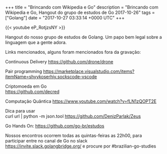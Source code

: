 +++
title = "Brincando com Wikipedia e Go"
description = "Brincando com Wikipedia e Go, Hangout do grupo de estudos de Go 2017-10-26"
tags = ["Golang"]
date = "2017-10-27 03:33:14 +0000 UTC"
+++

{{< youtube eP_RotjzsNY >}}

Hangout do nosso grupo de estudos de Golang.
Um papo bem legal sobre a linguagem que a gente adora.

Links mencionados, alguns foram mencionados fora da gravação:

Continuous Delivery
https://github.com/drone/drone

Pair programming
https://marketplace.visualstudio.com/items?itemName=shyykoserhiy.sockscode-vscode

Criptomoeda em Go  
https://github.com/decred

Computação Quântica
https://www.youtube.com/watch?v=fLN1zQOPT2E

Dica para usar   
curl url | python -m json.tool
https://github.com/DenizParlak/Zeus


Go Hands On:
https://github.com/go-br/estudos

Nossos encontros ocorrem todas as quintas-feiras as 22h00, para participar entre no canal de Go no slack https://invite.slack.golangbridge.org/ e procure por #brazilian-go-studies